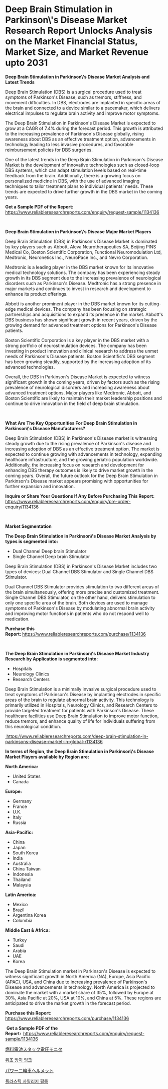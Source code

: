 <p><h1>Deep Brain Stimulation in Parkinson\'s Disease Market Research Report Unlocks Analysis on the Market Financial Status, Market Size, and Market Revenue upto 2031</h1></p><p><strong>Deep Brain Stimulation in Parkinson\'s Disease Market Analysis and Latest Trends</strong></p>
<p><p>Deep Brain Stimulation (DBS) is a surgical procedure used to treat symptoms of Parkinson's Disease, such as tremors, stiffness, and movement difficulties. In DBS, electrodes are implanted in specific areas of the brain and connected to a device similar to a pacemaker, which delivers electrical impulses to regulate brain activity and improve motor symptoms.</p><p>The Deep Brain Stimulation in Parkinson's Disease Market is expected to grow at a CAGR of 7.4% during the forecast period. This growth is attributed to the increasing prevalence of Parkinson's Disease globally, rising awareness about DBS as an effective treatment option, advancements in technology leading to less invasive procedures, and favorable reimbursement policies for DBS surgeries.</p><p>One of the latest trends in the Deep Brain Stimulation in Parkinson's Disease Market is the development of innovative technologies such as closed-loop DBS systems, which can adapt stimulation levels based on real-time feedback from the brain. Additionally, there is a growing focus on personalized medicine in DBS, with the use of advanced imaging techniques to tailor treatment plans to individual patients' needs. These trends are expected to drive further growth in the DBS market in the coming years.</p></p>
<p><strong>Get a Sample PDF of the Report:&nbsp;</strong> <a href="https://www.reliableresearchreports.com/enquiry/request-sample/1134136">https://www.reliableresearchreports.com/enquiry/request-sample/1134136</a></p>
<p>&nbsp;</p>
<p><strong>Deep Brain Stimulation in Parkinson\'s Disease Major Market Players</strong></p>
<p><p>Deep Brain Stimulation (DBS) in Parkinson's Disease Market is dominated by key players such as Abbott, Aleva Neurotherapeutics SA, Beijing PINS Medical Co, Boston Scientific Corporation, Functional Neuromodulation Ltd, Medtronic, Neuronetics Inc., NeuroPace Inc., and Nevro Corporation. </p><p>Medtronic is a leading player in the DBS market known for its innovative medical technology solutions. The company has been experiencing steady growth in its DBS segment due to the increasing prevalence of neurological disorders such as Parkinson's Disease. Medtronic has a strong presence in major markets and continues to invest in research and development to enhance its product offerings.</p><p>Abbott is another prominent player in the DBS market known for its cutting-edge medical devices. The company has been focusing on strategic partnerships and acquisitions to expand its presence in the market. Abbott's DBS business has shown significant growth in recent years, driven by the growing demand for advanced treatment options for Parkinson's Disease patients.</p><p>Boston Scientific Corporation is a key player in the DBS market with a strong portfolio of neurostimulation devices. The company has been investing in product innovation and clinical research to address the unmet needs of Parkinson's Disease patients. Boston Scientific's DBS segment has been growing steadily, supported by the increasing adoption of its advanced technologies.</p><p>Overall, the DBS in Parkinson's Disease Market is expected to witness significant growth in the coming years, driven by factors such as the rising prevalence of neurological disorders and increasing awareness about advanced treatment options. Major players like Medtronic, Abbott, and Boston Scientific are likely to maintain their market leadership positions and continue to drive innovation in the field of deep brain stimulation.</p></p>
<p>&nbsp;</p>
<p><strong>What Are The Key Opportunities For Deep Brain Stimulation in Parkinson\'s Disease Manufacturers?</strong></p>
<p><p>Deep Brain Stimulation (DBS) in Parkinson's Disease market is witnessing steady growth due to the rising prevalence of Parkinson's disease and increasing adoption of DBS as an effective treatment option. The market is expected to continue growing with advancements in technology, expanding healthcare infrastructure, and the growing geriatric population worldwide. Additionally, the increasing focus on research and development for enhancing DBS therapy outcomes is likely to drive market growth in the coming years. Overall, the future outlook for the Deep Brain Stimulation in Parkinson's Disease market appears promising with opportunities for further expansion and innovation.</p></p>
<p><strong>Inquire or Share Your Questions If Any Before Purchasing This Report:</strong> <a href="https://www.reliableresearchreports.com/enquiry/pre-order-enquiry/1134136">https://www.reliableresearchreports.com/enquiry/pre-order-enquiry/1134136</a></p>
<p>&nbsp;</p>
<p><strong>Market Segmentation</strong></p>
<p><strong>The Deep Brain Stimulation in Parkinson\'s Disease Market Analysis by types is segmented into:</strong></p>
<p><ul><li>Dual Channel Deep brain Stimulator</li><li>Single Channel Deep brain Stimulator</li></ul></p>
<p><p>Deep Brain Stimulation (DBS) in Parkinson's Disease Market includes two types of devices: Dual Channel DBS Stimulator and Single Channel DBS Stimulator. </p><p>Dual Channel DBS Stimulator provides stimulation to two different areas of the brain simultaneously, offering more precise and customized treatment. Single Channel DBS Stimulator, on the other hand, delivers stimulation to only one specific area of the brain. Both devices are used to manage symptoms of Parkinson's Disease by modulating abnormal brain activity and improving motor functions in patients who do not respond well to medication.</p></p>
<p><strong>Purchase this Report:&nbsp;</strong><a href="https://www.reliableresearchreports.com/purchase/1134136">https://www.reliableresearchreports.com/purchase/1134136</a></p>
<p>&nbsp;</p>
<p><strong>The Deep Brain Stimulation in Parkinson\'s Disease Market Industry Research by Application is segmented into:</strong></p>
<p><ul><li>Hospitals</li><li>Neurology Clinics</li><li>Research Centers</li></ul></p>
<p><p>Deep Brain Stimulation is a minimally invasive surgical procedure used to treat symptoms of Parkinson's Disease by implanting electrodes in specific areas of the brain to regulate abnormal brain activity. This technology is primarily utilized in Hospitals, Neurology Clinics, and Research Centers to provide targeted treatment for patients with Parkinson's Disease. These healthcare facilities use Deep Brain Stimulation to improve motor function, reduce tremors, and enhance quality of life for individuals suffering from this neurological condition.</p></p>
<p><a href="https://www.reliableresearchreports.com/deep-brain-stimulation-in-parkinsons-disease-market-in-global-r1134136">&nbsp;https://www.reliableresearchreports.com/deep-brain-stimulation-in-parkinsons-disease-market-in-global-r1134136</a></p>
<p><strong>In terms of Region, the Deep Brain Stimulation in Parkinson\'s Disease Market Players available by Region are:</strong></p>
<p>
    <p> <strong> North America: </strong>
        <ul>
            <li>United States</li>
            <li>Canada</li>
        </ul>
        </p> 
    <p> <strong> Europe: </strong>
        <ul>
            <li>Germany</li>
            <li>France</li>
            <li>U.K.</li>
            <li>Italy</li>
            <li>Russia</li>
        </ul>
        </p> 
    <p> <strong> Asia-Pacific: </strong>
        <ul>
            <li>China</li>
            <li>Japan</li>
            <li>South Korea</li>
            <li>India</li>
            <li>Australia</li>
            <li>China Taiwan</li>
            <li>Indonesia</li>
            <li>Thailand</li>
            <li>Malaysia</li>
        </ul>
        </p> 
    <p> <strong> Latin America: </strong>
        <ul>
            <li>Mexico</li>
            <li>Brazil</li>
            <li>Argentina Korea</li>
            <li>Colombia</li>
        </ul>
        </p> 
    <p> <strong> Middle East & Africa: </strong>
        <ul>
            <li>Turkey</li>
            <li>Saudi</li>
            <li>Arabia</li>
            <li>UAE</li>
            <li>Korea</li>
        </ul>
    </p>
    </p>
<p><p>The Deep Brain Stimulation market in Parkinson's Disease is expected to witness significant growth in North America (NA), Europe, Asia Pacific (APAC), USA, and China due to increasing prevalence of Parkinson's Disease and advancements in technology. North America is projected to dominate the market with a market share of 35%, followed by Europe at 30%, Asia Pacific at 20%, USA at 10%, and China at 5%. These regions are anticipated to drive the market growth in the forecast period.</p></p>
<p><strong>Purchase this Report: </strong><a href="https://www.reliableresearchreports.com/purchase/1134136">https://www.reliableresearchreports.com/purchase/1134136</a></p>
<p>&nbsp;<strong>Get a Sample PDF of the Report:&nbsp;&nbsp;</strong><a href="https://www.reliableresearchreports.com/enquiry/request-sample/1134136">https://www.reliableresearchreports.com/enquiry/request-sample/1134136</a></p>
<p><strong></strong></p>
<p><p><a href="https://github.com/one-cool-chick/Market-Research-Report-List-1/blob/main/4961518104009.md">燃料電池スタック電圧モニタ</a></p><p><a href="https://github.com/trmesnao7959541/Market-Research-Report-List-2/blob/main/542743097575.md">위조 방지 잉크</a></p><p><a href="https://github.com/luffiazaza/Market-Research-Report-List-1/blob/main/3946048104008.md">パワー二輪車ヘルメット</a></p><p><a href="https://github.com/OliverBarry1954/Market-Research-Report-List-1/blob/main/330125297574.md">플라스틱 사일리지 필름</a></p></p>